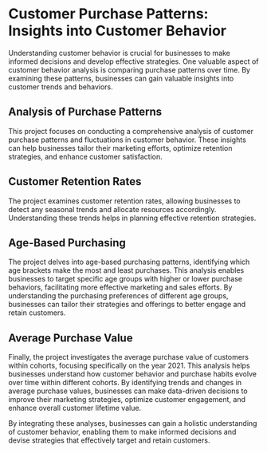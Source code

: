 # Customer Purchase Patterns: Insights into Customer Behavior

Understanding customer behavior is crucial for businesses to make informed decisions and develop effective strategies. One valuable aspect of customer behavior analysis is comparing purchase patterns over time. By examining these patterns, businesses can gain valuable insights into customer trends and behaviors.

## Analysis of Purchase Patterns

This project focuses on conducting a comprehensive analysis of customer purchase patterns and fluctuations in customer behavior. These insights can help businesses tailor their marketing efforts, optimize retention strategies, and enhance customer satisfaction.

## Customer Retention Rates

The project examines customer retention rates, allowing businesses to detect any seasonal trends and allocate resources accordingly. Understanding these trends helps in planning effective retention strategies.

## Age-Based Purchasing

The project delves into age-based purchasing patterns, identifying which age brackets make the most and least purchases. This analysis enables businesses to target specific age groups with higher or lower purchase behaviors, facilitating more effective marketing and sales efforts. By understanding the purchasing preferences of different age groups, businesses can tailor their strategies and offerings to better engage and retain customers.

## Average Purchase Value

Finally, the project investigates the average purchase value of customers within cohorts, focusing specifically on the year 2021. This analysis helps businesses understand how customer behavior and purchase habits evolve over time within different cohorts. By identifying trends and changes in average purchase values, businesses can make data-driven decisions to improve their marketing strategies, optimize customer engagement, and enhance overall customer lifetime value.

By integrating these analyses, businesses can gain a holistic understanding of customer behavior, enabling them to make informed decisions and devise strategies that effectively target and retain customers.
